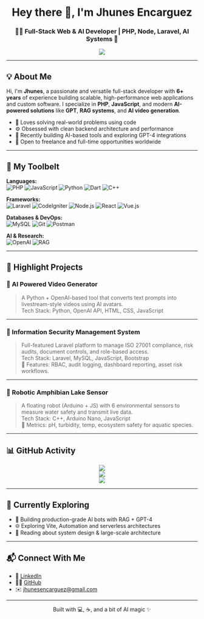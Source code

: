 <h1 align="center">Hey there 👋, I'm Jhunes Encarguez</h1>
<h3 align="center">🧑‍💻 Full-Stack Web & AI Developer | PHP, Node, Laravel, AI Systems 🚀</h3>

<p align="center">
  <img src="https://readme-typing-svg.demolab.com/?lines=Innovative%20Full-stack%20Developer;AI-Powered%20Solutions%20Builder;Backend%20Wizard%20%F0%9F%9A%80;Always%20Learning%20New%20Things%20%E2%9C%A8&center=true&width=600&height=45&pause=1000&color=F97316&vCenter=true&size=22" />
</p>

---

## 💡 About Me

Hi, I'm **Jhunes**, a passionate and versatile full-stack developer with **6+ years** of experience building scalable, high-performance web applications and custom software. I specialize in **PHP**, **JavaScript**, and modern **AI-powered solutions** like **GPT**, **RAG systems**, and **AI video generation**.

- 🧠 Loves solving real-world problems using code
- ⚙️ Obsessed with clean backend architecture and performance
- 🤖 Recently building AI-based tools and exploring GPT-4 integrations
- 🧩 Open to freelance and full-time opportunities worldwide

---

## 🧰 My Toolbelt

**Languages:**  
![PHP](https://img.shields.io/badge/PHP-777BB4?style=flat&logo=php&logoColor=white) 
![JavaScript](https://img.shields.io/badge/JavaScript-F7DF1E?style=flat&logo=javascript&logoColor=black)
![Python](https://img.shields.io/badge/Python-3776AB?style=flat&logo=python&logoColor=white) 
![Dart](https://img.shields.io/badge/Dart-0175C2?style=flat&logo=dart&logoColor=white)
![C++](https://img.shields.io/badge/C++-00599C?style=flat&logo=cplusplus&logoColor=white)

**Frameworks:**  
![Laravel](https://img.shields.io/badge/Laravel-F9322C?style=flat&logo=laravel&logoColor=white)
![CodeIgniter](https://img.shields.io/badge/CodeIgniter-E44D26?style=flat&logo=codeigniter&logoColor=white)
![Node.js](https://img.shields.io/badge/Node.js-339933?style=flat&logo=nodedotjs&logoColor=white)
![React](https://img.shields.io/badge/React-20232A?style=flat&logo=react&logoColor=61DAFB)
![Vue.js](https://img.shields.io/badge/Vue.js-35495E?style=flat&logo=vue.js&logoColor=4FC08D)

**Databases & DevOps:**  
![MySQL](https://img.shields.io/badge/MySQL-4479A1?style=flat&logo=mysql&logoColor=white)
![Git](https://img.shields.io/badge/Git-F05032?style=flat&logo=git&logoColor=white)
![Postman](https://img.shields.io/badge/Postman-FF6C37?style=flat&logo=postman&logoColor=white)

**AI & Research:**  
![OpenAI](https://img.shields.io/badge/OpenAI-412991?style=flat&logo=openai&logoColor=white)
![RAG](https://img.shields.io/badge/RAG-System-blueviolet)

---

## 🚀 Highlight Projects

### 🎥 AI Powered Video Generator
> A Python + OpenAI-based tool that converts text prompts into livestream-style videos using AI avatars.  
Tech Stack: Python, OpenAI API, HTML, CSS, JavaScript

---

### 🔐 Information Security Management System
> Full-featured Laravel platform to manage ISO 27001 compliance, risk audits, document controls, and role-based access.  
Tech Stack: Laravel, MySQL, JavaScript, Bootstrap  
🔑 Features: RBAC, audit logging, dashboard reporting, asset risk workflows.

---

### 🐸 Robotic Amphibian Lake Sensor
> A floating robot (Arduino + JS) with 6 environmental sensors to measure water safety and transmit live data.  
Tech Stack: C++, Arduino Nano, JavaScript  
🧪 Metrics: pH, turbidity, temp, ecosystem safety for aquatic species.

---

## 📊 GitHub Activity

<p align="center">
  <img src="https://github-readme-stats.vercel.app/api?username=jhunesencarguez&show_icons=true&theme=radical&hide=issues" />
  <br/>
  <img src="https://github-readme-streak-stats.herokuapp.com/?user=jhunesencarguez&theme=radical" />
  <br/>
  <img src="https://github-readme-stats.vercel.app/api/top-langs/?username=jhunesencarguez&layout=compact&theme=radical" />
</p>

---

## 🎯 Currently Exploring
- 🤖 Building production-grade AI bots with RAG + GPT-4
- 🌐 Exploring Vite, Automation and serverless architectures
- 🧠 Reading about system design & large-scale architecture

---

## 📬 Connect With Me

- 💼 [LinkedIn](https://www.linkedin.com/in/jhunes-encarguez-3ba806171/)
- 🧑‍💻 [GitHub](https://github.com/guileston13)
- ✉️ jhunesencarguez@gmail.com

---

<p align="center">Built with 💻, ☕, and a bit of AI magic ✨</p>
